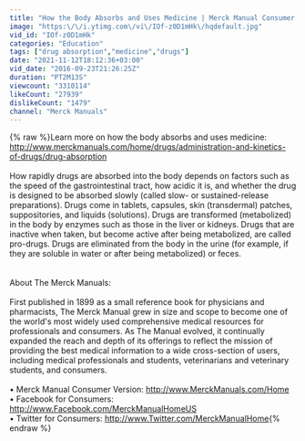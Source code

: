 ```yaml
---
title: "How the Body Absorbs and Uses Medicine | Merck Manual Consumer Version"
image: "https:\/\/i.ytimg.com\/vi\/IOf-z0D1mHk\/hqdefault.jpg"
vid_id: "IOf-z0D1mHk"
categories: "Education"
tags: ["drug absorption","medicine","drugs"]
date: "2021-11-12T18:12:36+03:00"
vid_date: "2016-09-23T21:26:25Z"
duration: "PT2M13S"
viewcount: "3310114"
likeCount: "27939"
dislikeCount: "1479"
channel: "Merck Manuals"
---
```

{% raw %}Learn more on how the body absorbs and uses medicine: <a rel="nofollow" target="blank" href="http://www.merckmanuals.com/home/drugs/administration-and-kinetics-of-drugs/drug-absorption">http://www.merckmanuals.com/home/drugs/administration-and-kinetics-of-drugs/drug-absorption</a><br /><br />How rapidly drugs are absorbed into the body depends on factors such as the speed of the gastrointestinal tract, how acidic it is, and whether the drug is designed to be absorbed slowly (called slow- or sustained-release preparations). Drugs come in tablets, capsules, skin (transdermal) patches, suppositories, and liquids (solutions). Drugs are transformed (metabolized) in the body by enzymes such as those in the liver or kidneys. Drugs that are inactive when taken, but become active after being metabolized, are called pro-drugs. Drugs are eliminated from the body in the urine (for example, if they are soluble in water or after being metabolized) or feces.<br /><br /><br />About The Merck Manuals:<br /><br />First published in 1899 as a small reference book for physicians and pharmacists, The Merck Manual grew in size and scope to become one of the world's most widely used comprehensive medical resources for professionals and consumers. As The Manual evolved, it continually expanded the reach and depth of its offerings to reflect the mission of providing the best medical information to a wide cross-section of users, including medical professionals and students, veterinarians and veterinary students, and consumers. <br /><br />• Merck Manual Consumer Version: <a rel="nofollow" target="blank" href="http://www.MerckManuals.com/Home">http://www.MerckManuals.com/Home</a>   <br />• Facebook for Consumers: <a rel="nofollow" target="blank" href="http://www.Facebook.com/MerckManualHomeUS">http://www.Facebook.com/MerckManualHomeUS</a> <br />• Twitter for Consumers: <a rel="nofollow" target="blank" href="http://www.Twitter.com/MerckManualHome">http://www.Twitter.com/MerckManualHome</a>{% endraw %}
